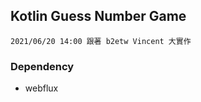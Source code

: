 ## Kotlin Guess Number Game

``2021/06/20 14:00 跟著 b2etw Vincent 大實作``

### Dependency 

- webflux



